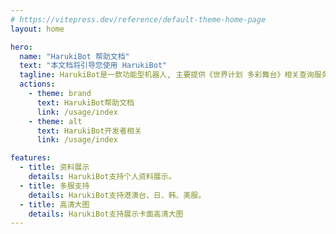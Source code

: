 ```yaml
---
# https://vitepress.dev/reference/default-theme-home-page
layout: home

hero:
  name: "HarukiBot 帮助文档"
  text: "本文档将引导您使用 HarukiBot"
  tagline: HarukiBot是一款功能型机器人, 主要提供《世界计划 多彩舞台》相关查询服务。
  actions:
    - theme: brand
      text: HarukiBot帮助文档
      link: /usage/index
    - theme: alt
      text: HarukiBot开发者相关
      link: /usage/index

features:
  - title: 资料展示
    details: HarukiBot支持个人资料展示。
  - title: 多服支持
    details: HarukiBot支持港澳台、日、韩、美服。
  - title: 高清大图
    details: HarukiBot支持展示卡面高清大图
---
```


